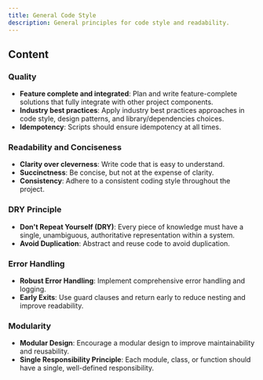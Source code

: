 ```yaml
---
title: General Code Style
description: General principles for code style and readability.
---
```


## Content

### Quality
- **Feature complete and integrated**: Plan and write feature-complete solutions that fully integrate with other project components.
- **Industry best practices**: Apply industry best practices approaches in code style, design patterns, and library/dependencies choices.
- **Idempotency**: Scripts should ensure idempotency at all times.

### Readability and Conciseness

- **Clarity over cleverness**: Write code that is easy to understand.
- **Succinctness**: Be concise, but not at the expense of clarity.
- **Consistency**: Adhere to a consistent coding style throughout the project.

### DRY Principle

- **Don't Repeat Yourself (DRY)**: Every piece of knowledge must have a single, unambiguous, authoritative representation within a system.
- **Avoid Duplication**: Abstract and reuse code to avoid duplication.

### Error Handling

- **Robust Error Handling**: Implement comprehensive error handling and logging.
- **Early Exits**: Use guard clauses and return early to reduce nesting and improve readability.

### Modularity

- **Modular Design**: Encourage a modular design to improve maintainability and reusability.
- **Single Responsibility Principle**: Each module, class, or function should have a single, well-defined responsibility.